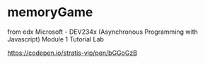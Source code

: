 # memoryGame
from edx Microsoft - DEV234x (Asynchronous Programming with Javascript) Module 1 Tutorial Lab

https://codepen.io/stratis-vip/pen/bGGoGzB
